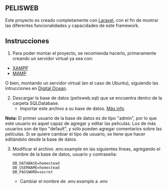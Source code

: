 ## PELISWEB
Este proyecto es creado completamente con [Laravel](https://laravel.com/), con el fin de mostrar las diferentes funcionalidades y capacidades de este framework.

## Instrucciones

1. Para poder montar el proyecto, se recomienda hacerlo, primeramente creando un servidor virtual ya sea con:
* [XAMPP](https://www.apachefriends.org/index.html)
* [MAMP](https://www.mamp.info/en/)

O bien, montando un servidor virtual (en el caso de Ubuntu), siguiendo las intrucciones en [Digital Ocean](https://www.digitalocean.com/community/tutorials/how-to-set-up-apache-virtual-hosts-on-ubuntu-16-04).

2. Descargar la base de datos (pelisweb.sql) que se encuentra dentro de la carpeta SQLDatabase.
    * Importar este archivo a su base de datos. [Más info](https://mediatemple.net/community/products/dv/204403864/export-and-import-mysql-databases)

**Nota:** El primer usuario de la base de datos es de tipo "admin", por lo que este usuario es aquel capaz de agregar y editar las peliculas. Los de más usuarios son de tipo "default", y sólo pueden agregar comentarios sobre las películas.
Si se quiere cambiar el tipo de usuario, se tiene que hacer editándolo desde la base de datos.

3. Modificar el archivo .env.example en las siguientes líneas, agregando el nombre de la base de datos, usuario y contraseña:
    ```
    DB_DATABASE=homestead
    DB_USERNAME=homestead
    DB_PASSWORD=secret
    ```
    * Cambiar el nombre de .env.example a .env
